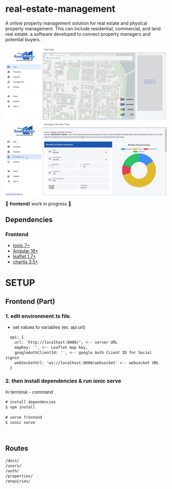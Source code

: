 
# real-estate-management

A online property management solution for real estate and
physical property management. This can include residential,
commercial, and land real estate. a software developed to
connect property managers and potential buyers.

<p align="center">
  <img src="resources/imgs/home.png" width="550" title="home" alt="Home">
  <img src="resources/imgs/set.png" width="550" title="home" alt="Home">
</p>

🚧 **frontend/** work in progress 🚧.




## **Dependencies**

### **Frontend**
- [Ionic 7+](https://ionicframework.com/)
- [Angular 16+](https://angular.io/)
- [leaflet 1.7+](https://leafletjs.com/)
- [chartjs 3.5+](https://www.chartjs.org/)

# **SETUP**

## **Frontend (Part)**

### **1. edit environment.ts file.**

- set values to variables (ex. api.url) 
```
  api: {
    url: 'http://localhost:8000/', <-- server URL
    mapKey: '', <-- Leaflet map key,
    googleAuthClientId: '', <-- google Auth CLient ID for Social signin
    webSocketUrl: 'ws://localhost:8000/websocket' <-- websocket URL
  }
```

### **2. then install dependencies & run ionic serve**

In terminal - command
```
# install dependencies
$ npm install

# serve frontend
$ ionic serve
```

<br>

## Routes
```
/docs/
/users/
/auth/
/properties/
/enquiries/
```
